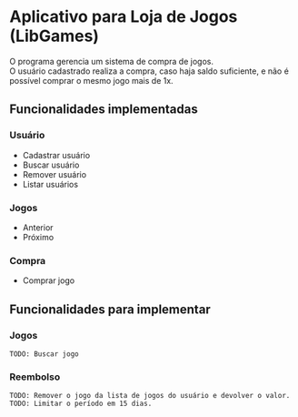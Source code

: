 # Aplicativo para Loja de Jogos (LibGames)
O programa gerencia um sistema de compra de jogos. <br>
O usuário cadastrado realiza a compra, caso haja saldo suficiente, e não é possível comprar o mesmo jogo mais de 1x.

## Funcionalidades implementadas
### Usuário
* Cadastrar usuário
* Buscar usuário
* Remover usuário
* Listar usuários

### Jogos
* Anterior
* Próximo

### Compra
* Comprar jogo

## Funcionalidades para implementar
### Jogos
    TODO: Buscar jogo

### Reembolso
    TODO: Remover o jogo da lista de jogos do usuário e devolver o valor.
    TODO: Limitar o período em 15 dias.